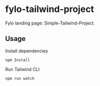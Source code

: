 # fylo-tailwind-project

Fylo landing page: Simple-Tailwind-Project.

## Usage

Install dependencies

```
npm Install
```

Run Tailwind CLI

```
npm run watch
```